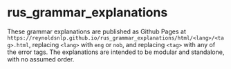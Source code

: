 # rus_grammar_explanations

These grammar explanations are published as Github Pages at `https://reynoldsnlp.github.io/rus_grammar_explanations/html/<lang>/<tag>.html`, replacing `<lang>` with `eng` or `nob`, and replacing `<tag>` with any of the error tags. The explanations are intended to be modular and standalone, with no assumed order.
